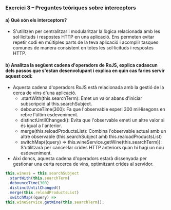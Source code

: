 ### Exercici 3 – Preguntes teòriques sobre interceptors

#### a) Què són els interceptors?
- S'utilitzen per centralitzar i modularitzar la lògica relacionada amb les sol·licituds i respostes HTTP en una aplicació. Ens permeten evitar repetir codi en múltiples parts de la teva aplicació i acomplir tasques comunes de manera consistent en totes les sol·licituds i respostes HTTP.

#### b) Analitza la següent cadena d'operadors de RxJS, explica cadascun dels passos que s'estan desenvolupant i explica en quin cas faries servir aquest codi:

- Aquesta cadena d'operadors RxJS està relacionada amb la gestió de la cerca de vins d'una aplicació. 
    - .startWith(this.searchTerm): Emet un valor abans d'iniciar subscripció al this.searchSubject.
    - debounceTime(300): Fa que l'observable esperi 300 mil·lisegons en rebre l'últim esdeveniment.
    - distinctUntilChanged(): Evita que l'observable emeti un altre valor si és igual a l'anterior.
    - merge(this.reloadProductsList): Combina l'observable actual amb un altre observable (this.searchSubject amb this.realoadProductsList)
    - switchMap((query) => this.wineService.getWine(this.searchTerm)): S'utilitzarà per cancel·lar crides HTTP anteriors quan hi hagi un nou esdeveniment.
- Així doncs, aquesta cadena d'operadors estarà dissenyada per gestionar una certa recerca de vins, optimitzant crides al servidor.

```ts
this.wines$ = this.searchSubject
 .startWith(this.searchTerm)
 .debounceTime(300)
 .distinctUntilChanged()
 .merge(this.reloadProductsList)
 .switchMap((query) =>
this.wineService.getWine(this.searchTerm));
```
